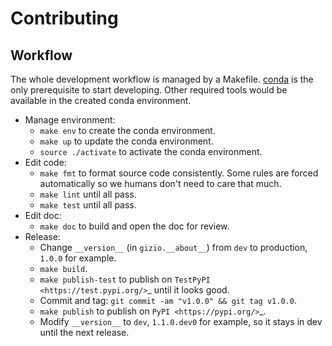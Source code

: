 # Contributing

## Workflow

The whole development workflow is managed by a Makefile. [conda](https://docs.conda.io) is the only prerequisite to start developing. Other required tools would be available in the created conda environment.

* Manage environment:
    * `make env` to create the conda environment.
    * `make up` to update the conda environment.
    * `source ./activate` to activate the conda environment.
* Edit code:
    * `make fmt` to format source code consistently. Some rules are forced automatically so we humans don't need to care that much.
    * `make lint` until all pass.
    * `make test` until all pass.
* Edit doc:
    * `make doc` to build and open the doc for review.
* Release:
    * Change `__version__` (in `gizio.__about__`) from `dev` to production, `1.0.0` for example.
    * `make build`.
    * `make publish-test` to publish on `TestPyPI <https://test.pypi.org/>`_ until it looks good.
    * Commit and tag: `git commit -am "v1.0.0" && git tag v1.0.0`.
    * `make publish` to publish on `PyPI <https://pypi.org/>`_.
    * Modify `__version__` to `dev`, `1.1.0.dev0` for example, so it stays in dev until the next release.
